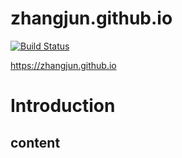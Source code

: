# zhangjun.github.io

[![Build Status](https://app.travis-ci.com/zhangjun/zhangjun.github.io.svg?branch=blog)](https://app.travis-ci.com/zhangjun/zhangjun.github.io)

https://zhangjun.github.io

# Introduction

## content

